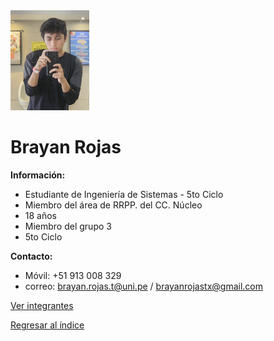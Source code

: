<img src="BrayanRojas.png" alt="Brayan Rojas" style="width: 25%; height: auto;" />

# Brayan Rojas

**Información:**

  * Estudiante de Ingeniería de Sistemas - 5to Ciclo
  * Miembro del área de RRPP. del CC. Núcleo
  * 18 años
  * Miembro del grupo 3
  * 5to Ciclo

**Contacto:**
  * Móvil: +51 913 008 329
  * correo: brayan.rojas.t@uni.pe / brayanrojastx@gmail.com


[Ver integrantes](../integrantes.md)

[Regresar al índice](../../proyecto.md)
